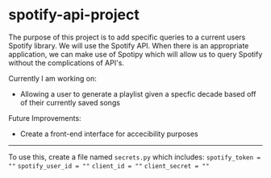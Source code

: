 # spotify-api-project

The purpose of this project is to add specific queries to a current users Spotify library. We will use the Spotify API. When there is an appropriate
application, we can make use of Spotipy which will allow us to query Spotify without the complications of API's.

Currently I am working on: 
  - Allowing a user to generate a playlist given a specfic decade based off of their currently saved songs
  
 Future Improvements:
  - Create a front-end interface for accecibility purposes
  
_____________________________________________________________________________________________________________________________________________________

To use this, create a file named `secrets.py` which includes:
  `spotify_token = ""`
  `spotify_user_id = ""`
  `client_id = ""`
  `client_secret = ""`

